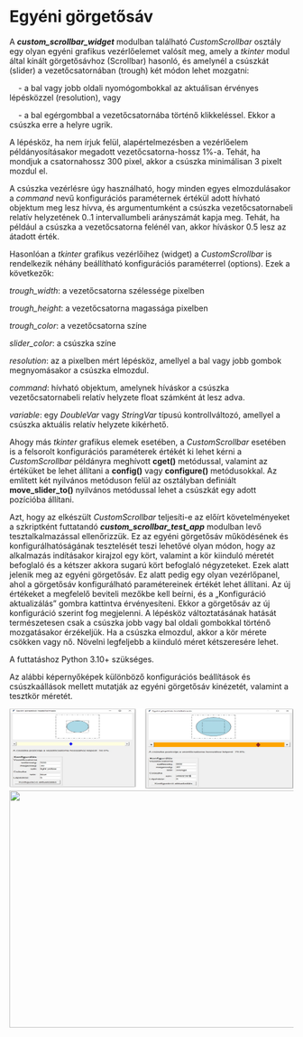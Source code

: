 # Egyéni görgetősáv

A ***custom_scrollbar_widget*** modulban található *CustomScrollbar* osztály egy olyan egyéni grafikus vezérlőelemet valósít meg, amely a *tkinter* modul által kínált görgetősávhoz (Scrollbar) hasonló, és amelynél a csúszkát (slider) a vezetőcsatornában (trough) két módon lehet mozgatni:

    - a bal vagy jobb oldali nyomógombokkal az aktuálisan érvényes lépésközzel (resolution), vagy
    
    - a bal egérgombbal a vezetőcsatornába történő klikkeléssel. Ekkor a csúszka erre a helyre ugrik.

A lépésköz, ha nem írjuk felül, alapértelmezésben a vezérlőelem példányosításakor megadott vezetőcsatorna-hossz 1%-a. Tehát, ha mondjuk a csatornahossz 300 pixel, akkor a csúszka minimálisan 3 pixelt mozdul el.

A csúszka vezérlésre úgy használható, hogy minden egyes elmozdulásakor a *command* nevű konfigurációs paraméternek értékül adott hívható objektum meg lesz hívva, és argumentumként a csúszka vezetőcsatornabeli relatív helyzetének 0..1 intervallumbeli arányszámát kapja meg. Tehát, ha például a csúszka a vezetőcsatorna felénél van, akkor híváskor 0.5 lesz az átadott érték.

Hasonlóan a *tkinter* grafikus vezérlőihez (widget) a *CustomScrollbar* is rendelkezik néhány beállítható konfigurációs paraméterrel (options). Ezek a következők:

_trough\_width_: a vezetőcsatorna szélessége pixelben

_trough\_height_: a vezetőcsatorna magassága pixelben

_trough\_color_: a vezetőcsatorna színe

_slider\_color_: a csúszka színe

_resolution_: az a pixelben mért lépésköz, amellyel a bal vagy jobb gombok megnyomásakor a csúszka elmozdul.

_command_: hívható objektum, amelynek híváskor a csúszka vezetőcsatornabeli relatív helyzete float számként át lesz adva.

_variable_: egy *DoubleVar* vagy *StringVar* típusú kontrollváltozó, amellyel a csúszka aktuális relatív helyzete kikérhető.

Ahogy más *tkinter* grafikus elemek esetében, a *CustomScrollbar* esetében is a felsorolt konfigurációs paraméterek értékét ki lehet kérni a *CustomScrollbar* példányra meghívott **cget()** metódussal, valamint az értéküket be lehet állítani a **config()** vagy **configure()** metódusokkal. Az említett két nyilvános metóduson felül az osztályban definiált **move_slider_to()** nyilvános metódussal lehet a csúszkát egy adott pozícióba állítani.

Azt, hogy az elkészült *CustomScrollbar* teljesíti-e az előírt követelményeket a szkriptként futtatandó ***custom_scrollbar_test_app*** modulban levő tesztalkalmazással ellenőrizzük. Ez az egyéni görgetősáv működésének és konfigurálhatóságának tesztelését teszi lehetővé olyan módon, hogy az alkalmazás indításakor kirajzol egy kört, valamint a kör kiinduló méretét befoglaló és a kétszer akkora sugarú kört befoglaló négyzeteket. Ezek alatt jelenik meg az egyéni görgetősáv. Ez alatt pedig egy olyan vezérlőpanel, ahol a görgetősáv konfigurálható paramétereinek értékét lehet állítani. Az új értékeket a megfelelő beviteli mezőkbe kell beírni, és a „Konfiguráció aktualizálás” gombra kattintva érvényesíteni. Ekkor a görgetősáv az új konfiguráció szerint fog megjelenni. A lépésköz változtatásának hatását természetesen csak a csúszka jobb vagy bal oldali gombokkal történő mozgatásakor érzékeljük. Ha a csúszka elmozdul, akkor a kör mérete csökken vagy nő. Növelni legfeljebb a kiinduló méret kétszeresére lehet.

A futtatáshoz Python 3.10+ szükséges.

Az alábbi képernyőképek különböző konfigurációs beállítások és csúszkaállások mellett mutatják az egyéni görgetősáv kinézetét, valamint a tesztkör méretét.

<img src="https://github.com/pythontudasepites/custom_scrollbar/blob/main/custom_scrollbar_1.jpg" width="623" height="142">

<img src="https://github.com/pythontudasepites/custom_scrollbar/blob/main/ custom_scrollbar_2.jpg" width="623" height="420">
